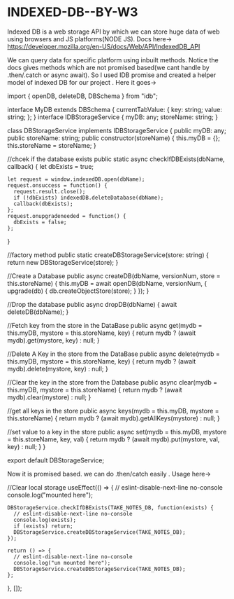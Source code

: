 # INDEXED-DB--BY-W3

Indexed DB is a web storage API by which we can store huge data of web using browsers and JS platforms(NODE JS). Docs here-> https://developer.mozilla.org/en-US/docs/Web/API/IndexedDB_API

We can query data for specific platform using inbuilt methods. Notice the docs gives methods which are not promised based(we cant handle by .then/.catch or async await). So I used IDB promise and created a  helper model of indexed DB for our project . Here it goes->

import { openDB, deleteDB, DBSchema } from "idb";

interface MyDB extends DBSchema {
  currentTabValue: {
    key: string;
    value: string;
  };
}
interface IDBStorageService {
  myDB: any;
  storeName: string;
}

class DBStorageService implements IDBStorageService {
  public myDB: any;
  public storeName: string;
  public constructor(storeName) {
    this.myDB = {};
    this.storeName = storeName;
  }

  //chcek if the database exists
  public static async checkIfDBExists(dbName, callback) {
    let dbExists = true;

    let request = window.indexedDB.open(dbName);
    request.onsuccess = function() {
      request.result.close();
      if (!dbExists) indexedDB.deleteDatabase(dbName);
      callback(dbExists);
    };
    request.onupgradeneeded = function() {
      dbExists = false;
    };
  }

  //factory method
  public static createDBStorageService(store: string) {
    return new DBStorageService(store);
  }

  //Create a Database
  public async createDB(dbName, versionNum, store = this.storeName) {
    this.myDB = await openDB<any>(dbName, versionNum, {
      upgrade(db) {
        db.createObjectStore(store);
      }
    });
  }

  //Drop the database
  public async dropDB(dbName) {
    await deleteDB(dbName);
  }

  //Fetch key from the store in the DataBase
  public async get(mydb = this.myDB, mystore = this.storeName, key) {
    return mydb ? (await mydb).get(mystore, key) : null;
  }

  //Delete A Key in the store from the DataBase
  public async delete(mydb = this.myDB, mystore = this.storeName, key) {
    return mydb ? (await mydb).delete(mystore, key) : null;
  }

  //Clear the key in the store from the Database
  public async clear(mydb = this.myDB, mystore = this.storeName) {
    return mydb ? (await mydb).clear(mystore) : null;
  }

  //get all keys in the store
  public async keys(mydb = this.myDB, mystore = this.storeName) {
    return mydb ? (await mydb).getAllKeys(mystore) : null;
  }

  //set value to a key in the store
  public async set(mydb = this.myDB, mystore = this.storeName, key, val) {
    return mydb ? (await mydb).put(mystore, val, key) : null;
  }
}

export default DBStorageService;


Now it is promised based. we can do .then/catch easily . Usage here->

//Clear local storage
  useEffect(() => {
    // eslint-disable-next-line no-console
    console.log("mounted here");

    DBStorageService.checkIfDBExists(TAKE_NOTES_DB, function(exists) {
      // eslint-disable-next-line no-console
      console.log(exists);
      if (exists) return;
      DBStorageService.createDBStorageService(TAKE_NOTES_DB);
    });

    return () => {
      // eslint-disable-next-line no-console
      console.log("un mounted here");
      DBStorageService.createDBStorageService(TAKE_NOTES_DB);
    };
  }, []);
  
  
